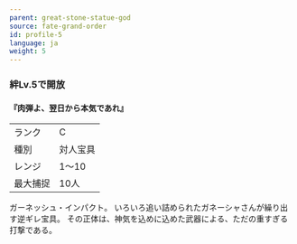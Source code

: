 ```yaml
---
parent: great-stone-statue-god
source: fate-grand-order
id: profile-5
language: ja
weight: 5
---
```


### 絆Lv.5で開放

#### 『肉弾よ、翌日から本気であれ』

<table>
  <tr><td>ランク</td><td>C</td></tr>
  <tr><td>種別</td><td>対人宝具</td></tr>
  <tr><td>レンジ</td><td>1～10</td></tr>
  <tr><td>最大捕捉</td><td>10人</td></tr>
</table>

ガーネッシュ・インパクト。
いろいろ追い詰められたガネーシャさんが繰り出す逆ギレ宝具。
その正体は、神気を込めに込めた武器による、ただの重すぎる打撃である。

